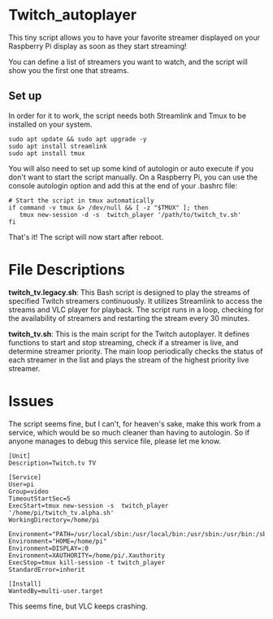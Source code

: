 
# Twitch_autoplayer
This tiny script allows you to have your favorite streamer displayed on your Raspberry Pi display as soon as they start streaming!

You can define a list of streamers you want to watch, and the script will show you the first one that streams.

## Set up
In order for it to work, the script needs both Streamlink and Tmux to be installed on your system.

```
sudo apt update && sudo apt upgrade -y
sudo apt install streamlink
sudo apt install tmux
```
You will also need to set up some kind of autologin or auto execute if you don't want to start the script manually.
On a Raspberry Pi, you can use the console autologin option and add this at the end of your .bashrc file:
```
# Start the script in tmux automatically
if command -v tmux &> /dev/null && [ -z "$TMUX" ]; then
   tmux new-session -d -s  twitch_player '/path/to/twitch_tv.sh'
fi
```
That's it! The script will now start after reboot.

# File Descriptions
 **twitch_tv.legacy.sh**: This Bash script is designed to play the streams of specified Twitch streamers continuously. It utilizes Streamlink to access the streams and VLC player for playback. The script runs in a loop, checking for the availability of streamers and restarting the stream every 30 minutes.

**twitch_tv.sh**: This is the main script for the Twitch autoplayer. It defines functions to start and stop streaming, check if a streamer is live, and determine streamer priority. The main loop periodically checks the status of each streamer in the list and plays the stream of the highest priority live streamer.

# Issues
The script seems fine, but I can't, for heaven's sake, make this work from a service, which would be so much cleaner than having to autologin. So if anyone manages to debug this service file, please let me know. 

```
[Unit]
Description=Twitch.tv TV

[Service]
User=pi
Group=video
TimeoutStartSec=5
ExecStart=tmux new-session -s  twitch_player '/home/pi/twitch_tv.alpha.sh'
WorkingDirectory=/home/pi

Environment="PATH=/usr/local/sbin:/usr/local/bin:/usr/sbin:/usr/bin:/sbin:/bin"
Environment="HOME=/home/pi"
Environment=DISPLAY=:0
Environment=XAUTHORITY=/home/pi/.Xauthority
ExecStop=tmux kill-session -t twitch_player
StandardError=inherit

[Install]
WantedBy=multi-user.target
```
This seems fine, but VLC keeps crashing.
